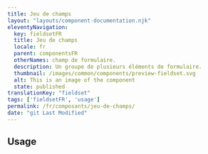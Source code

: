 ```yaml
---
title: Jeu de champs
layout: "layouts/component-documentation.njk"
eleventyNavigation:
  key: fieldsetFR
  title: Jeu de champs
  locale: fr
  parent: componentsFR
  otherNames: champ de formulaire.
  description: Un groupe de plusieurs éléments de formulaire.
  thumbnail: /images/common/components/preview-fieldset.svg
  alt: This is an image of the component
  state: published
translationKey: "fieldset"
tags: ['fieldsetFR', 'usage']
permalink: /fr/composants/jeu-de-champs/
date: "git Last Modified"
---
```


## Usage